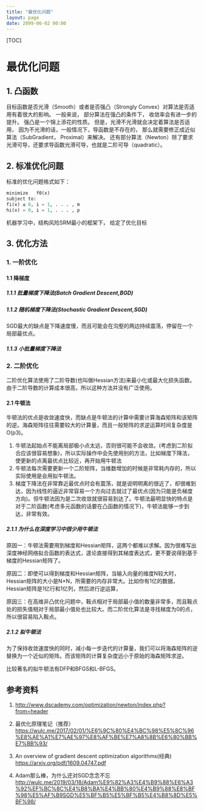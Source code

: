 ```yaml
---
title: "最优化问题"
layout: page
date: 2099-06-02 00:00
---
```


[TOC]

# 最优化问题

## 1. 凸函数

目标函数是否光滑（Smooth）或者是否强凸（Strongly Convex）对算法是否适用有着很大的影响。 一般来说， 部分算法在强凸的条件下， 收敛率会有进一步的提升。 强凸是一个锦上添花的性质。 但是，光滑不光滑就会决定着算法是否适用， 因为不光滑的话，一般情况下，导函数是不存在的， 那么就需要修正成近似算法（SubGradient， Proximal）来解决。 还有部分算法（Newton）除了要求光滑可导，还要求导函数光滑可导，也就是二阶可导（quadratic）。

## 2. 标准优化问题
标准的优化问题格式如下：
```python
minimize   f0(x)
subject to:
fi(x) ≤ 0, i = 1, . . . , m
hi(x) = 0, i = 1, . . . , p
``` 
机器学习中，结构风险SRM最小的框架下， 给定了优化目标

## 3. 优化方法

### 1. 一阶优化

#### 1.1 降梯度
##### 1.1.1 批量梯度下降法(Batch Gradient Descent,BGD)
##### 1.1.2 随机梯度下降法(Stochastic Gradient Descent,SGD)

SGD最大的缺点是下降速度慢，而且可能会在沟壑的两边持续震荡，停留在一个局部最优点。


##### 1.1.3 小批量梯度下降法

### 2. 二阶优化
二阶优化算法使用了二阶导数(也叫做Hessian方法)来最小化或最大化损失函数。由于二阶导数的计算成本很高，所以这种方法并没有广泛使用。


#### 2.1 牛顿法 

牛顿法的优点是收敛速度快，而缺点是牛顿法的计算中需要计算海森矩阵和该矩阵的逆。海森矩阵往往需要较大的计算量，而且一般矩阵的求逆运算时间复杂度是O(p3)。


1. 牛顿法起始点不能离局部极小点太远，否则很可能不会收敛。(考虑到二阶拟合应该很容易想象)，所以实际操作中会先使用别的方法，比如梯度下降法，使更新的点离最优点比较近，再开始用牛顿法
2. 牛顿法每次需要更新一个二阶矩阵，当维数增加的时候是非常耗内存的，所以实际使用是会用拟牛顿法。
3. 梯度下降法在非常靠近最优点时会有震荡，就是说明明离的很近了，却很难到达，因为线性的逼近非常容易一个方向过去就过了最优点(因为只能是负梯度方向)。但牛顿法因为是二次收敛就很容易到达了。牛顿法最明显快的特点是对于二阶函数(考虑多元函数的话要在凸函数的情况下)，牛顿法能够一步到达，非常有效。
##### 2.1.1 为什么在深度学习中很少用牛顿法

原因一：牛顿法需要用到梯度和Hessian矩阵，这两个都难以求解。因为很难写出深度神经网络拟合函数的表达式，遑论直接得到其梯度表达式，更不要说得到基于梯度的Hessian矩阵了。

原因二：即使可以得到梯度和Hessian矩阵，当输入向量的维度N较大时，Hessian矩阵的大小是N×N，所需要的内存非常大。比如你有1亿的数据，Hessian矩阵是1亿行和1亿列，然后进行逆运算，

原因三：在高维非凸优化问题中，鞍点相对于局部最小值的数量非常多，而且鞍点处的损失值相对于局部最小值处也比较大。而二阶优化算法是寻找梯度为0的点，所以很容易陷入鞍点。

##### 2.1.2 拟牛顿法
为了保持收敛速度快的同时，减小每一步迭代的计算量，我们可以将海森矩阵的逆替换为一个近似的矩阵。而该矩阵的计算复杂度远小于原始的海森矩阵求逆。

比较著名的拟牛顿法有DFP和BFGS和L-BFGS。

## 参考资料



1.  http://www.dscademy.com/optimization/newton/index.php?from=header
2. 最优化原理笔记（推荐） https://wulc.me/2017/02/01/%E6%9C%80%E4%BC%98%E5%8C%96%E8%AE%A1%E7%AE%97%E8%AF%BE%E7%A8%8B%E6%80%BB%E7%BB%93/           

3. An overview of gradient descent optimization algorithms(经典)  https://arxiv.org/pdf/1609.04747.pdf
4. Adam那么棒，为什么还对SGD念念不忘   http://wulc.me/2019/03/18/Adam%E9%82%A3%E4%B9%88%E6%A3%92%EF%BC%8C%E4%B8%BA%E4%BB%80%E4%B9%88%E8%BF%98%E5%AF%B9SGD%E5%BF%B5%E5%BF%B5%E4%B8%8D%E5%BF%98/
